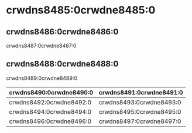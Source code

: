 # crwdns8485:0crwdne8485:0

## crwdns8486:0crwdne8486:0

crwdns8487:0crwdne8487:0

## crwdns8488:0crwdne8488:0

crwdns8489:0crwdne8489:0

| crwdns8490:0crwdne8490:0 | crwdns8491:0crwdne8491:0 |
| ------------------------ | ------------------------ |
| crwdns8492:0crwdne8492:0 | crwdns8493:0crwdne8493:0 |
| crwdns8494:0crwdne8494:0 | crwdns8495:0crwdne8495:0 |
| crwdns8496:0crwdne8496:0 | crwdns8497:0crwdne8497:0 |